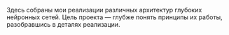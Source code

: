 Здесь собраны мои реализации различных архитектур глубоких нейронных сетей. Цель проекта — глубже понять принципы их работы, разобравшись в деталях реализации.
